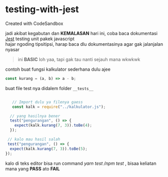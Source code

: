 # testing-with-jest
Created with CodeSandbox

jadi akibat kegabutan dan **KEMALASAN** hari ini, coba baca dokumentasi [Jest](https://jestjs.io) testing unit pakek javascript<br/>
hajar ngoding tipsitipsi, harap baca dlu dokumentasinya agar gak jalanjalan nyasar

> ini **BASIC** loh yaa, tapi gak tau nanti sejauh mana wkwkwk

contoh buat fungsi kalkulator sederhana dulu ajee 
```javascript
const kurang = (a, b) => a - b;
```

buat file test nya didalem folder `__tests__` 

```javascript

   // Import dulu ya filenya gaess
   const kalk = require("../kalkulator.js");

  // yang hasilnya bener
  test("pengurangan", () => {
    expect(kalk.kurang(7, 3)).toBe(4);
  });

 // kalo mau hasil salah 
 test("pengurangan", () => {
  expect(kalk.kurang(7, 3)).toBe(5);
});
```

kalo di teks editor bisa run command _yarn test /npm test_ , bisaa keliatan mana yang **PASS** ato **FAIL**
